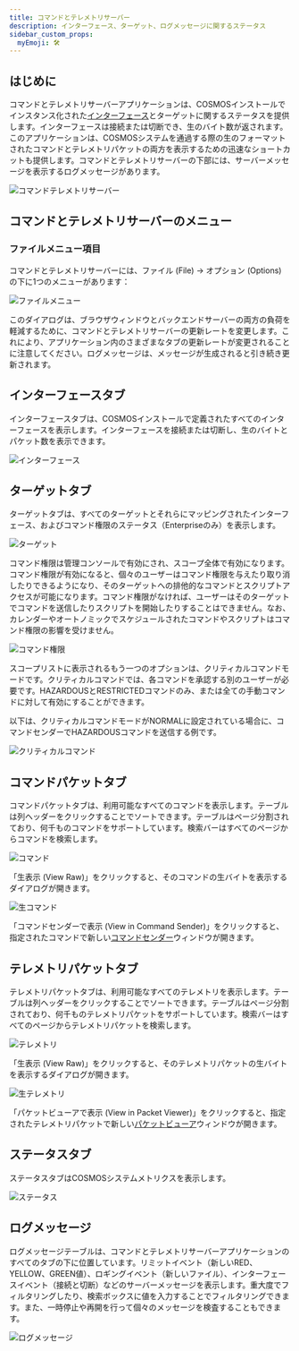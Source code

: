 ```yaml
---
title: コマンドとテレメトリサーバー
description: インターフェース、ターゲット、ログメッセージに関するステータス
sidebar_custom_props:
  myEmoji: 🛠️
---
```


## はじめに

コマンドとテレメトリサーバーアプリケーションは、COSMOSインストールでインスタンス化された[インターフェース](../configuration/interfaces.md)とターゲットに関するステータスを提供します。インターフェースは接続または切断でき、生のバイト数が返されます。このアプリケーションは、COSMOSシステムを通過する際の生のフォーマットされたコマンドとテレメトリパケットの両方を表示するための迅速なショートカットも提供します。コマンドとテレメトリサーバーの下部には、サーバーメッセージを表示するログメッセージがあります。

![コマンドテレメトリサーバー](pathname:///img/cmd_tlm_server/cmd_tlm_server.png)

## コマンドとテレメトリサーバーのメニュー

### ファイルメニュー項目

コマンドとテレメトリサーバーには、ファイル (File) -> オプション (Options) の下に1つのメニューがあります：

![ファイルメニュー](pathname:///img/cmd_tlm_server/file_menu.png)

このダイアログは、ブラウザウィンドウとバックエンドサーバーの両方の負荷を軽減するために、コマンドとテレメトリサーバーの更新レートを変更します。これにより、アプリケーション内のさまざまなタブの更新レートが変更されることに注意してください。ログメッセージは、メッセージが生成されると引き続き更新されます。

## インターフェースタブ

インターフェースタブは、COSMOSインストールで定義されたすべてのインターフェースを表示します。インターフェースを接続または切断し、生のバイトとパケット数を表示できます。

![インターフェース](pathname:///img/cmd_tlm_server/interfaces.png)

## ターゲットタブ

ターゲットタブは、すべてのターゲットとそれらにマッピングされたインターフェース、およびコマンド権限のステータス（Enterpriseのみ）を表示します。

![ターゲット](pathname:///img/cmd_tlm_server/targets.png)

コマンド権限は管理コンソールで有効にされ、スコープ全体で有効になります。コマンド権限が有効になると、個々のユーザーはコマンド権限を与えたり取り消したりできるようになり、そのターゲットへの排他的なコマンドとスクリプトアクセスが可能になります。コマンド権限がなければ、ユーザーはそのターゲットでコマンドを送信したりスクリプトを開始したりすることはできません。なお、カレンダーやオートノミックでスケジュールされたコマンドやスクリプトはコマンド権限の影響を受けません。

![コマンド権限](pathname:///img/cmd_tlm_server/cmd_authority.png)

スコープリストに表示されるもう一つのオプションは、クリティカルコマンドモードです。クリティカルコマンドでは、各コマンドを承認する別のユーザーが必要です。HAZARDOUSとRESTRICTEDコマンドのみ、または全ての手動コマンドに対して有効にすることができます。

以下は、クリティカルコマンドモードがNORMALに設定されている場合に、コマンドセンダーでHAZARDOUSコマンドを送信する例です。

![クリティカルコマンド](pathname:///img/cmd_tlm_server/critical_cmd_sender.png)

## コマンドパケットタブ

コマンドパケットタブは、利用可能なすべてのコマンドを表示します。テーブルは列ヘッダーをクリックすることでソートできます。テーブルはページ分割されており、何千ものコマンドをサポートしています。検索バーはすべてのページからコマンドを検索します。

![コマンド](pathname:///img/cmd_tlm_server/cmd_packets.png)

「生表示 (View Raw)」をクリックすると、そのコマンドの生バイトを表示するダイアログが開きます。

![生コマンド](pathname:///img/cmd_tlm_server/cmd_raw.png)

「コマンドセンダーで表示 (View in Command Sender)」をクリックすると、指定されたコマンドで新しい[コマンドセンダー](cmd-sender.md)ウィンドウが開きます。

## テレメトリパケットタブ

テレメトリパケットタブは、利用可能なすべてのテレメトリを表示します。テーブルは列ヘッダーをクリックすることでソートできます。テーブルはページ分割されており、何千ものテレメトリパケットをサポートしています。検索バーはすべてのページからテレメトリパケットを検索します。

![テレメトリ](pathname:///img/cmd_tlm_server/tlm_packets.png)

「生表示 (View Raw)」をクリックすると、そのテレメトリパケットの生バイトを表示するダイアログが開きます。

![生テレメトリ](pathname:///img/cmd_tlm_server/tlm_raw.png)

「パケットビューアで表示 (View in Packet Viewer)」をクリックすると、指定されたテレメトリパケットで新しい[パケットビューア](packet-viewer.md)ウィンドウが開きます。

## ステータスタブ

ステータスタブはCOSMOSシステムメトリクスを表示します。

![ステータス](pathname:///img/cmd_tlm_server/status.png)

## ログメッセージ

ログメッセージテーブルは、コマンドとテレメトリサーバーアプリケーションのすべてのタブの下に位置しています。リミットイベント（新しいRED、YELLOW、GREEN値）、ロギングイベント（新しいファイル）、インターフェースイベント（接続と切断）などのサーバーメッセージを表示します。重大度でフィルタリングしたり、検索ボックスに値を入力することでフィルタリングできます。また、一時停止や再開を行って個々のメッセージを検査することもできます。

![ログメッセージ](pathname:///img/cmd_tlm_server/log_messages.png)